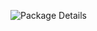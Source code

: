 ![Package Details](https://github.com/sreeraaman/data-ingestion/blob/master/assets/package-info.png "Package Info")

